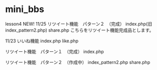 # mini_bbs
 lesson4
NEW!
11/25
リツイート機能　パターン２　（完成）
index.php(旧index_pattern2.php)
share.php
こちらをリツイート機能完成品とします。


11/23
いいね機能
index.php
like.php

リツイート機能　パターン１　（完成）
index.php

リツイート機能　パターン２　（作成中）
index_pattern2.php
share.php
